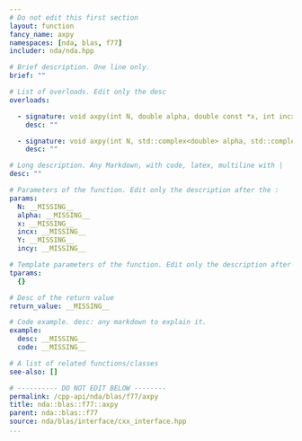 ```yaml
---
# Do not edit this first section
layout: function
fancy_name: axpy
namespaces: [nda, blas, f77]
includer: nda/nda.hpp

# Brief description. One line only.
brief: ""

# List of overloads. Edit only the desc
overloads:

  - signature: void axpy(int N, double alpha, double const *x, int incx, double *Y, int incy)
    desc: ""

  - signature: void axpy(int N, std::complex<double> alpha, std::complex<double> const *x, int incx, std::complex<double> *Y, int incy)
    desc: ""

# Long description. Any Markdown, with code, latex, multiline with |
desc: ""

# Parameters of the function. Edit only the description after the :
params:
  N: __MISSING__
  alpha: __MISSING__
  x: __MISSING__
  incx: __MISSING__
  Y: __MISSING__
  incy: __MISSING__

# Template parameters of the function. Edit only the description after the :
tparams:
  {}

# Desc of the return value
return_value: __MISSING__

# Code example. desc: any markdown to explain it.
example:
  desc: __MISSING__
  code: __MISSING__

# A list of related functions/classes
see-also: []

# ---------- DO NOT EDIT BELOW --------
permalink: /cpp-api/nda/blas/f77/axpy
title: nda::blas::f77::axpy
parent: nda::blas::f77
source: nda/blas/interface/cxx_interface.hpp
...
```


